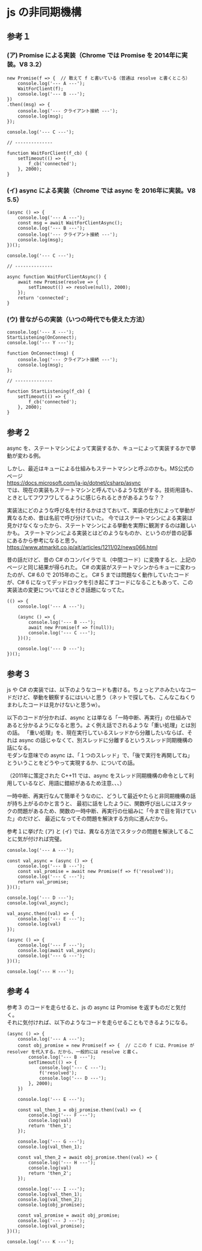 # js の非同期機構

## 参考１

### (ア) Promise による実装（Chrome では Promise を 2014年に実装。V8 3.2）

```
new Promise(f => {  // 敢えて f と書いている（普通は resolve と書くところ）
	console.log('--- A ---');
	WaitForClient(f);
	console.log('--- B ---');
})
.then((msg) => {
	console.log('--- クライアント接続 ---');
	console.log(msg);
});

console.log('--- C ---');

// --------------

function WaitForClient(f_cb) {
	setTimeout(() => {
		f_cb('connected');
	}, 2000);
}
```

### (イ) async による実装（Chrome では async を 2016年に実装。V8 5.5）
```
(async () => {
	console.log('--- A ---');
	const msg = await WaitForClientAsync();
	console.log('--- B ---');
	console.log('--- クライアント接続 ---');
	console.log(msg);
})();

console.log('--- C ---');

// --------------

async function WaitForClientAsync() {
	await new Promise(resolve => {
		setTimeout(() => resolve(null), 2000);
	});
	return 'connected';
}
```

### (ウ) 昔ながらの実装（いつの時代でも使えた方法）
```
console.log('--- X ---');
StartListening(OnConnect);
console.log('--- Y ---');

function OnConnect(msg) {
	console.log('--- クライアント接続 ---');
	console.log(msg);
};

// --------------

function StartListening(f_cb) {
	setTimeout(() => {
		f_cb('connected');
	}, 2000);
}
```

## 参考２
async を、ステートマシンによって実装するか、キューによって実装するかで挙動が変わる例。

しかし、最近はキューによる仕組みもステートマシンと呼ぶのかも。MS公式のページ  
https://docs.microsoft.com/ja-jp/dotnet/csharp/async  
では、現在の実装もステートマシンと呼んでいるような気がする。技術用語も、ときとしてフワフワしてるように感じられるときがあるような？？

実装法にどのような呼び名を付けるかはさておいて、実装の仕方によって挙動が異なるため、昔は名前で呼び分けていた。
今ではステートマシンによる実装は見かけなくなったから、ステートマシンによる挙動を実際に観測するのは難しいかも。
ステートマシンによる実装とはどのようなものか、というのが昔の記事にあるから参考になると思う。  
https://www.atmarkit.co.jp/ait/articles/1211/02/news066.html  

昔の話だけど、昔の C# のコンパイラで IL（中間コード）に変換すると、上記のページと同じ結果が得られた。
C# の実装がステートマシンからキューに変わったのが、C# 6.0 で 2015年のこと。
C# 5 までは問題なく動作していたコードが、C# 6 になってデッドロックを引き起こすコードになることもあって、この実装法の変更についてはときどき話題になってた。

```
(() => {
	console.log('--- A ---');

	(async () => {
		console.log('--- B ---');
		await new Promise(f => f(null));
		console.log('--- C ---');
	})();

	console.log('--- D ---');
})();
```

## 参考３
js や C# の実装では、以下のようなコードも書ける。ちょっとアホみたいなコードだけど、挙動を観察するにはいいと思う（ネットで探しても、こんなこねくりまわしたコードは見かけないと思うw）。

以下のコードが分かれば、async とは単なる「一時中断、再実行」の仕組みであると分かるようになると思う。よく例え話でされるような「重い処理」とは別の話。
「重い処理」を、現在実行しているスレッドから分離したいならば、それは async の話じゃなくて、別スレッドに分離するというスレッド同期機構の話になる。  
モダンな意味での async は、「１つのスレッド」で、「後で実行を再開してね」とういうことをどうやって実現するか、についての話。

（2011年に策定された C++11 では、async をスレッド同期機構の命令として利用しているなど、用語に錯綜があるため注意、、、）

一時中断、再実行なんて簡単そうなのに、どうして最近やたらと非同期機構の話が持ち上がるのかと言うと、
最初に話をしたように、関数呼び出しにはスタックの問題があるため、関数の一時中断、再実行の仕組みに「今まで目を背けていた」のだけど、
最近になってその問題を解決する方向に進んだから。

参考１に挙げた (ア) と (イ) では、異なる方法でスタックの問題を解決してることに気が付ければ完璧。

```
console.log('--- A ---');

const val_async = (async () => {
	console.log('--- B ---');
	const val_promise = await new Promise(f => f('resolved'));
	console.log('--- C ---');
	return val_promise;
})();

console.log('--- D ---');
console.log(val_async);

val_async.then((val) => {
	console.log('--- E ---');
	console.log(val)
});

(async () => {
	console.log('--- F ---');
	console.log(await val_async);
	console.log('--- G ---');
})();

console.log('--- H ---');
```

## 参考４
参考３ のコードを走らせると、js の async は Promise を返すものだと気付く。  
それに気付ければ、以下のようなコードを走らせることもできるようになる。
```
(async () => {
	console.log('--- A ---');
	const obj_promise = new Promise(f => {  // ここの f には、Promise が resolver を代入する。だから、一般的には resolve と書く。
		console.log('--- B ---');
		setTimeout(() => {
			console.log('--- C ---');	
			f('resolved');
			console.log('--- D ---');
		}, 2000);
	})
	
	console.log('--- E ---');
	
	const val_then_1 = obj_promise.then((val) => {
		console.log('--- F ---');
		console.log(val)
		return 'then_1';
	});
	
	console.log('--- G ---');
	console.log(val_then_1);
	
	const val_then_2 = await obj_promise.then((val) => {
		console.log('--- H ---');
		console.log(val)
		return 'then_2';
	});
	
	console.log('--- I ---');
	console.log(val_then_1);
	console.log(val_then_2);
	console.log(obj_promise);

	const val_promise = await obj_promise;
	console.log('--- J ---');
	console.log(val_promise);
})();

console.log('--- K ---');
```
